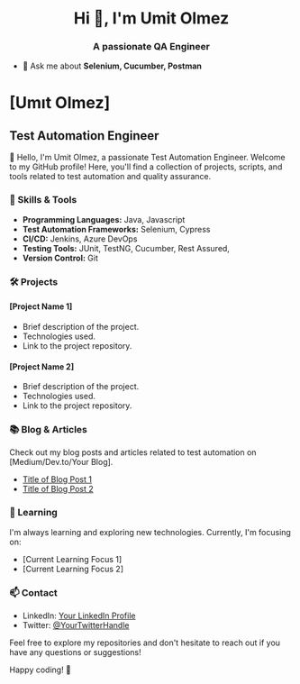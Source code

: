 <h1 align="center">Hi 👋, I'm Umit Olmez</h1>
<h3 align="center">A passionate QA Engineer</h3>

- 💬 Ask me about **Selenium, Cucumber, Postman**

# [Umıt Olmez]

## Test Automation Engineer

👋 Hello, I'm Umit Olmez, a passionate Test Automation Engineer. Welcome to my GitHub profile! Here, you'll find a collection of projects, scripts, and tools related to test automation and quality assurance.

### 🔧 Skills & Tools

- **Programming Languages:** Java, Javascript
- **Test Automation Frameworks:** Selenium, Cypress
- **CI/CD:** Jenkins, Azure DevOps
- **Testing Tools:** JUnit, TestNG, Cucumber, Rest Assured, 
- **Version Control:** Git

### 🛠️ Projects

#### [Project Name 1]
- Brief description of the project.
- Technologies used.
- Link to the project repository.

#### [Project Name 2]
- Brief description of the project.
- Technologies used.
- Link to the project repository.

### 📚 Blog & Articles

Check out my blog posts and articles related to test automation on [Medium/Dev.to/Your Blog].

- [Title of Blog Post 1](Link)
- [Title of Blog Post 2](Link)

### 🌱 Learning

I'm always learning and exploring new technologies. Currently, I'm focusing on:

- [Current Learning Focus 1]
- [Current Learning Focus 2]

### 📫 Contact

- LinkedIn: [Your LinkedIn Profile](Link)
- Twitter: [@YourTwitterHandle](https://twitter.com/YourTwitterHandle)

Feel free to explore my repositories and don't hesitate to reach out if you have any questions or suggestions!

Happy coding! 🚀
